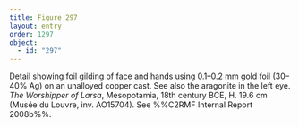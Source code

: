```yaml
---
title: Figure 297
layout: entry
order: 1297
object:
  - id: "297"
---
```


Detail showing foil gilding of face and hands using 0.1–0.2 mm gold foil (30–40% Ag) on an unalloyed copper cast. See also the aragonite in the left eye. *The Worshipper of Larsa*, Mesopotamia, 18th century BCE, H. 19.6 cm (Musée du Louvre, inv. AO15704). See %%C2RMF Internal Report 2008b%%.

